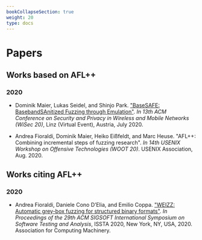 ```yaml
---
bookCollapseSection: true
weight: 20
type: docs
---
```


# Papers

## Works based on AFL++

### 2020

+ Dominik Maier, Lukas Seidel, and Shinjo Park. ["BaseSAFE: BasebandSAnitized Fuzzing through Emulation"](https://arxiv.org/pdf/2005.07797.pdf). *In 13th ACM Conference on Security and Privacy in Wireless and Mobile Networks (WiSec 20)*, Linz (Virtual Event), Austria, July 2020.

+ Andrea Fioraldi, Dominik Maier, Heiko Eißfeldt, and Marc Heuse. "AFL++: Combining incremental steps of fuzzing research". *In 14th USENIX Workshop on Offensive Technologies (WOOT 20)*. USENIX Association, Aug. 2020.

## Works citing AFL++

### 2020

+ Andrea Fioraldi, Daniele Cono D’Elia, and Emilio Coppa. ["WEIZZ: Automatic grey-box fuzzing for structured binary formats"](https://andreafioraldi.github.io/assets/weizz-issta2020.pdf). *In Proceedings of the 29th ACM SIGSOFT International Symposium on Software Testing and Analysis*, ISSTA 2020, New York, NY, USA, 2020. Association for Computing Machinery.

